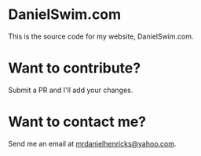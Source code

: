 # DanielSwim.com

This is the source code for my website, DanielSwim.com. 

# Want to contribute?

Submit a PR and I'll add your changes.

# Want to contact me?

Send me an email at mrdanielhenricks@yahoo.com.
